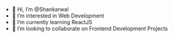 - 👋 Hi, I’m @Shankarwal
- 👀 I’m interested in Web Development
- 🌱 I’m currently learning ReactJS
- 💞️ I’m looking to collaborate on Frontend Development Projects

<!---
Shankarwal/Shankarwal is a ✨ special ✨ repository because its `README.md` (this file) appears on your GitHub profile.
You can click the Preview link to take a look at your changes.
--->
